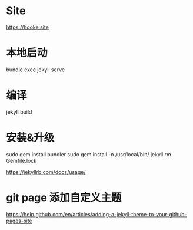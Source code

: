 # Site

https://hooke.site

# 本地启动
bundle exec jekyll serve


# 编译
jekyll build

# 安装&升级
sudo gem install bundler
sudo gem install -n /usr/local/bin/ jekyll
rm Gemfile.lock

https://jekyllrb.com/docs/usage/


# git page 添加自定义主题
https://help.github.com/en/articles/adding-a-jekyll-theme-to-your-github-pages-site
